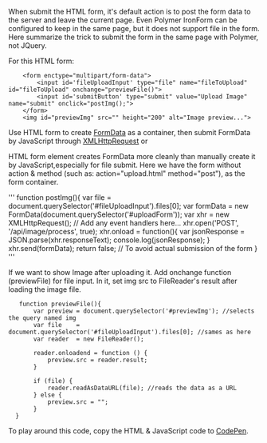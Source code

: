 When submit the HTML form, it's default action is to post the form data to the server and leave the current page. Even Polymer IronForm can be configured to keep in the same page, but it does not support file in the form.  Here summarize the trick to submit the form in the same page with Polymer, not JQuery.   

For this HTML form:

```
	<form enctype="multipart/form-data">
		<input id='fileUploadInput' type="file" name="fileToUpload" id="fileToUpload" onchange="previewFile()">
		<input id='submitButton' type="submit" value="Upload Image" name="submit" onclick="postImg();">
	</form>
	<img id="previewImg" src="" height="200" alt="Image preview...">
```

Use HTML form to create [FormData](https://developer.mozilla.org/en-US/docs/Web/API/FormData) as a container, then submit FormData by JavaScript through [XMLHttpRequest](https://developer.mozilla.org/en-US/docs/Web/API/XMLHttpRequest/send) or 

HTML form element creates FormData more cleanly than manually create it by JavaScript,especially for file submit.  Here we have the form without action & method (such as: action="upload.html" method="post"), as the form container. 

'''
  function postImg(){
          var file = document.querySelector('#fileUploadInput').files[0]; 
          var formData = new FormData(document.querySelector('#uploadForm'));
          var xhr = new XMLHttpRequest();
          // Add any event handlers here...
          xhr.open('POST', '/api/image/process', true);
          xhr.onload = function(){
            var jsonResponse = JSON.parse(xhr.responseText);
            console.log(jsonResponse);
          }
          xhr.send(formData);
          return false; // To avoid actual submission of the form
       }
'''


If we want to show Image after uploading it. Add  onchange function (previewFile) for file input. In it, set img src to FileReader's result after loading the image file.

```
   function previewFile(){
       var preview = document.querySelector('#previewImg'); //selects the query named img
       var file    = document.querySelector('#fileUploadInput').files[0]; //sames as here
       var reader  = new FileReader();

       reader.onloadend = function () {
           preview.src = reader.result;
       }

       if (file) {
           reader.readAsDataURL(file); //reads the data as a URL
       } else {
           preview.src = "";
       }
  }
```
  
 To play around this code, copy the HTML & JavaScript code to [CodePen](https://codepen.io/pen).
